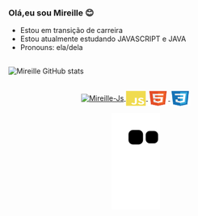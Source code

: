 ### Olá,eu sou Mireille 😊
- Estou em transição de carreira
- Estou atualmente estudando JAVASCRIPT e JAVA
- Pronouns: ela/dela
  ##
![Mireille GitHub stats](https://github-readme-stats.vercel.app/api?username=MireilleCristina&show_icons=true&theme=radical)
<div align="center">
  <a href="https://github.com/MireilleCristina">
 

 <div style="display: inline_block"><br
   <link rel="stylesheet" href="https://cdn.jsdelivr.net/gh/devicons/devicon@v2.15.1/devicon.min.css">
  <img align="center" alt="Mireille-Js" height="30" width="40" src="https://cdn.jsdelivr.net/gh/devicons/devicon/icons/java/java-plain-wordmark.svg" />
  <img align="center" alt="Mireille-Js" height="30" width="40" src="https://raw.githubusercontent.com/devicons/devicon/master/icons/javascript/javascript-plain.svg">
  <img align="center" alt="Mireille-HTML" height="30" width="40" src="https://raw.githubusercontent.com/devicons/devicon/master/icons/html5/html5-original.svg">
  <img align="center" alt="Mireille-CSS" height="30" width="40" src="https://raw.githubusercontent.com/devicons/devicon/master/icons/css3/css3-original.svg">
<div> 
 
  ![Snake animation](https://github.com/MireilleCristina/MireilleCristina/blob/output/github-contribution-grid-snake.svg)
 
</div>

